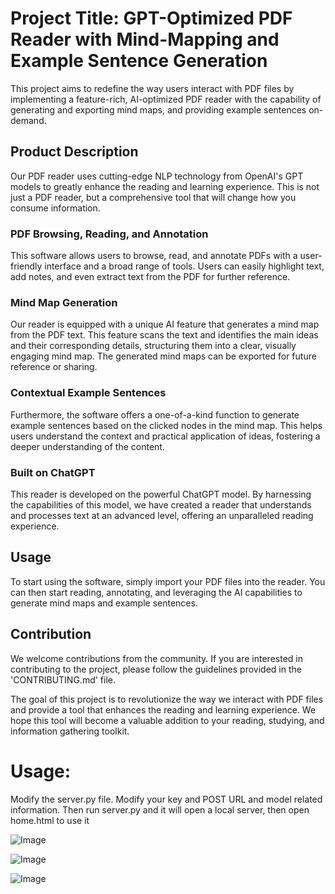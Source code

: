# Project Title: GPT-Optimized PDF Reader with Mind-Mapping and Example Sentence Generation 

This project aims to redefine the way users interact with PDF files by implementing a feature-rich, AI-optimized PDF reader with the capability of generating and exporting mind maps, and providing example sentences on-demand. 

## Product Description

Our PDF reader uses cutting-edge NLP technology from OpenAI's GPT models to greatly enhance the reading and learning experience. This is not just a PDF reader, but a comprehensive tool that will change how you consume information.

### PDF Browsing, Reading, and Annotation

This software allows users to browse, read, and annotate PDFs with a user-friendly interface and a broad range of tools. Users can easily highlight text, add notes, and even extract text from the PDF for further reference.

### Mind Map Generation

Our reader is equipped with a unique AI feature that generates a mind map from the PDF text. This feature scans the text and identifies the main ideas and their corresponding details, structuring them into a clear, visually engaging mind map. The generated mind maps can be exported for future reference or sharing.

### Contextual Example Sentences

Furthermore, the software offers a one-of-a-kind function to generate example sentences based on the clicked nodes in the mind map. This helps users understand the context and practical application of ideas, fostering a deeper understanding of the content.

### Built on ChatGPT

This reader is developed on the powerful ChatGPT model. By harnessing the capabilities of this model, we have created a reader that understands and processes text at an advanced level, offering an unparalleled reading experience.

## Usage 

To start using the software, simply import your PDF files into the reader. You can then start reading, annotating, and leveraging the AI capabilities to generate mind maps and example sentences.

## Contribution

We welcome contributions from the community. If you are interested in contributing to the project, please follow the guidelines provided in the 'CONTRIBUTING.md' file.

The goal of this project is to revolutionize the way we interact with PDF files and provide a tool that enhances the reading and learning experience. We hope this tool will become a valuable addition to your reading, studying, and information gathering toolkit.

# Usage:
Modify the server.py file. Modify your key and POST URL and model related information. Then run server.py and it will open a local server, then open home.html to use it

![Image](https://user-images.githubusercontent.com/27735506/245520562-d0d2c35b-a2ff-4432-a587-078a84044bcd.png)





![Image](https://user-images.githubusercontent.com/27735506/245520460-3d3cd4c4-6f38-4a5f-826e-465312849ff9.png)



<!-- Uploading "image.png"... -->



![Image](https://user-images.githubusercontent.com/27735506/245521213-ef1758ce-4532-4f04-8a33-79dd3a093cb2.png)
